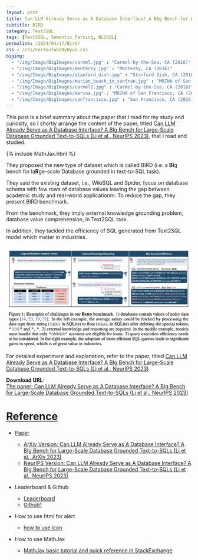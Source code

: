 ```yaml
---
layout: post
title: Can LLM Already Serve as A Database Interface? A BIg Bench for Large-Scale Database Grounded Text-to-SQLs
subtitle: BIRD
category: Text2SQL
tags: [Text2SQL, Semantic_Parsing, NL2SQL]
permalink: /2024/04/17/Bird/
css : /css/ForYouTubeByHyun.css
bigimg: 
  - "/img/Image/BigImages/carmel.jpg" : "Carmel-by-the-Sea, CA (2016)"
  - "/img/Image/BigImages/monterey.jpg" : "Monterey, CA (2016)"
  - "/img/Image/BigImages/stanford_dish.jpg" : "Stanford Dish, CA (2016)"
  - "/img/Image/BigImages/marian_beach_in_sanfran.jpg" : "MRINA of San Francisco, CA (2016)"
  - "/img/Image/BigImages/carmel2.jpg" : "Carmel-by-the-Sea, CA (2016)"
  - "/img/Image/BigImages/marina.jpg" : "MRINA of San Francisco, CA (2016)"
  - "/img/Image/BigImages/sanfrancisco.jpg" : "San Francisco, CA (2016)"
---
```


This post is a brief summary about the paper that I read for my study and curiosity, so I shortly arrange the content of the paper, titled [Can LLM Already Serve as A Database Interface? A BIg Bench for Large-Scale Database Grounded Text-to-SQLs (Li et al., NeurIPS 2023)](https://openreview.net/forum?id=dI4wzAE6uV), that I read and studied. 

{% include MathJax.html %}

They proposed the new type of dataset which is called BIRD (i.e. a **BI**g bench for la**R**ge-scale Database grounded in text-to-SQL task).

They said the existing dataset, i.e., WikiSQL and Spider, focus on database schema with few rows of database values leaving the gap between academic study and real-world applicationm. To reduce the gap, they present BIRD benchmark.

From the benchmark, they imply external knowledge grounding problem, database value comprehension, in Text2SQL task.

In addition, they tackled the efficiency of SQL generated from Text2SQL model which matter in industries.

![Li et al., NeurIPS 2023](/img/Image/NaturalLanguageProcessing/Papers/Text2SQL/2024-04-17-Bird/Bird_figure1.png)

For detailed experiment and explanation, refer to the paper, titled [Can LLM Already Serve as A Database Interface? A BIg Bench for Large-Scale Database Grounded Text-to-SQLs (Li et al., NeurIPS 2023)](https://openreview.net/forum?id=dI4wzAE6uV)

<div class="alert alert-success" role="alert"><i class="fa fa-paperclip fa-lg"></i> <b>Download URL: </b><br>
  <a href="https://openreview.net/forum?id=dI4wzAE6uV">The paper: Can LLM Already Serve as A Database Interface? A BIg Bench for Large-Scale Database Grounded Text-to-SQLs (Li et al., NeurIPS 2023)</div>

# Reference 

- Paper 
  - [ArXiv Version: Can LLM Already Serve as A Database Interface? A BIg Bench for Large-Scale Database Grounded Text-to-SQLs (Li et al., ArXiv 2023)](https://arxiv.org/abs/2305.03111)
  - [NeurIPS Version: Can LLM Already Serve as A Database Interface? A BIg Bench for Large-Scale Database Grounded Text-to-SQLs (Li et al., NeurIPS 2023)](https://openreview.net/forum?id=dI4wzAE6uV)
    
- Leaderboard & Github
  -  [Leaderboard](https://bird-bench.github.io/)
  -  [Github1](https://github.com/AlibabaResearch/DAMO-ConvAI/tree/main/bird)
  
- How to use html for alert
  - [how to use icon](http://idratherbewriting.com/documentation-theme-jekyll/mydoc_icons.html)
 
- How to use MathJax 
  - [MathJax basic tutorial and quick reference in StackExchange](https://math.meta.stackexchange.com/questions/5020/mathjax-basic-tutorial-and-quick-reference)

